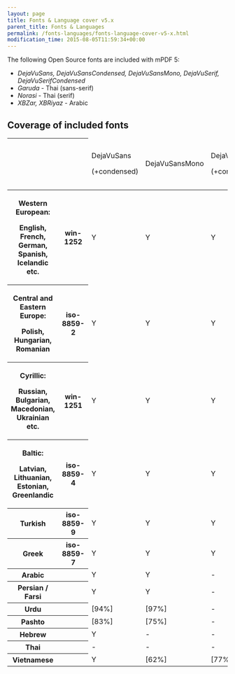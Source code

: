 ```yaml
---
layout: page
title: Fonts & Language cover v5.x
parent_title: Fonts & Languages
permalink: /fonts-languages/fonts-language-cover-v5-x.html
modification_time: 2015-08-05T11:59:34+00:00
---
```


The following Open Source fonts are included with mPDF 5:

<ul>
<li><i>DejaVuSans, DejaVuSansCondensed, DejaVuSansMono, DejaVuSerif, DejaVuSerifCondensed</i></li>
<li><i>Garuda</i> - Thai (sans-serif)</li>
<li><i>Norasi</i> - Thai (serif)</li>
<li><i>XBZar, XBRiyaz</i> - Arabic</li>
</ul>

## Coverage of included fonts

<table class="table"> <thead>
<tr> <th>&nbsp;</th><th>&nbsp;</th>
<td>

DejaVuSans

(+condensed)

</td>
<td>

DejaVuSansMono

</td>
<td>

DejaVuSerif

(+condensed)

</td>
<td>Garuda (sans)

Norasi (serif)

</td>
<td>

XBZar

XBRiyaz

</td>
</tr>
</thead> <tbody>
<tr> <th>

Western European:

English, French, German, Spanish, Icelandic etc.

</th><th>win-1252 </th>
<td>Y</td>
<td>Y</td>
<td>Y</td>
<td>Y</td>
<td>Y</td>
</tr>
<tr> <th>

Central and Eastern Europe:

Polish, Hungarian, Romanian

</th><th>iso-8859-2 </th>
<td>Y</td>
<td>Y</td>
<td>Y</td>
<td>-</td>
<td>-</td>
</tr>
<tr> <th>

Cyrillic:

Russian, Bulgarian, Macedonian, Ukrainian etc.

</th><th>win-1251</th>
<td>Y</td>
<td>Y</td>
<td>Y</td>
<td>-</td>
<td>-</td>
</tr>
<tr> <th>

Baltic:

Latvian, Lithuanian, Estonian, Greenlandic

</th><th>iso-8859-4 </th>
<td>Y</td>
<td>Y</td>
<td>Y</td>
<td>-</td>
<td>-</td>
</tr>
<tr> <th>Turkish</th><th>iso-8859-9</th>
<td>Y</td>
<td>Y</td>
<td>Y</td>
<td>-</td>
<td>-</td>
</tr>
<tr> <th>Greek </th><th>iso-8859-7 </th>
<td>Y</td>
<td>Y</td>
<td>Y</td>
<td>-</td>
<td>-</td>
</tr>
<tr> <th>Arabic</th><th>&nbsp;</th>
<td>Y</td>
<td>Y</td>
<td>-</td>
<td>-</td>
<td>Y</td>
</tr>
<tr> <th>Persian / Farsi</th><th>&nbsp;</th>
<td>Y</td>
<td>Y</td>
<td>-</td>
<td>-</td>
<td>Y</td>
</tr>
<tr> <th>Urdu</th><th>&nbsp;</th>
<td>[94%]</td>
<td>[97%]</td>
<td>-</td>
<td>-</td>
<td>Y</td>
</tr>
<tr> <th>Pashto</th><th>&nbsp;</th>
<td>[83%]</td>
<td>[75%]</td>
<td>-</td>
<td>-</td>
<td>Y</td>
</tr>
<tr> <th>Hebrew</th><th>&nbsp;</th>
<td>Y</td>
<td>-</td>
<td>-</td>
<td>-</td>
<td>-</td>
</tr>
<tr> <th>Thai</th><th>&nbsp;</th>
<td>-</td>
<td>-</td>
<td>-</td>
<td><b>Y</b></td>
<td>-</td>
</tr>
<tr> <th>Vietnamese</th><th>&nbsp;</th>
<td>Y</td>
<td>[62%]</td>
<td>[77%]</td>
<td>-</td>
<td>-</td>
</tr>
</tbody> </table>

